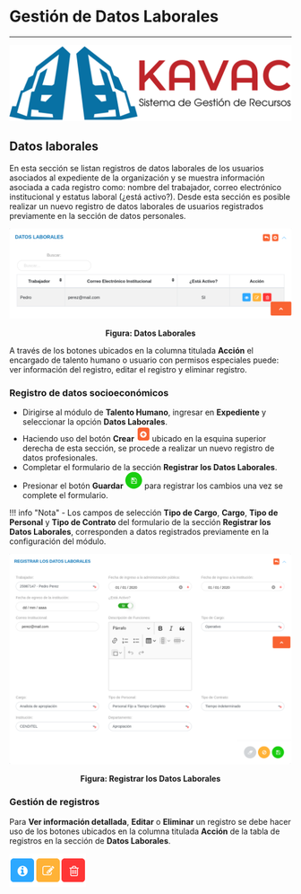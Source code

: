 # Gestión de Datos Laborales
****************************

![Screenshot](../img/logokavac.png#imagen)

## Datos laborales

En esta sección se listan registros de datos laborales de los usuarios asociados al expediente de la organización y se muestra información asociada a cada registro como: nombre del trabajador, correo electrónico institucional y estatus laboral (¿está activo?).   Desde esta sección es posible realizar un nuevo registro de datos laborales de usuarios registrados previamente en la sección de datos personales.

![Screenshot](../img/image52.png)<div style="text-align: center;font-weight: bold">Figura: Datos Laborales</div> 

A través de los botones ubicados en la columna titulada **Acción** el encargado de talento humano o usuario con permisos especiales puede: ver información del registro, editar el registro y eliminar registro.

### Registro de datos socioeconómicos

-   Dirigirse al módulo de **Talento Humano**, ingresar en **Expediente** y seleccionar la opción **Datos Laborales**.
-   Haciendo uso del botón **Crear** ![Screenshot](../img/create.png) ubicado en la esquina superior derecha de esta sección, se procede a realizar un nuevo registro de datos profesionales.
-   Completar el formulario de la sección **Registrar los Datos Laborales**.
-   Presionar el botón **Guardar** ![Screenshot](../img/save.png#imagen) para registrar los cambios una vez se complete el formulario.

!!! info "Nota"
    -  Los campos de selección **Tipo de Cargo**, **Cargo**, **Tipo de Personal** y **Tipo de Contrato** del formulario de la sección **Registrar los Datos Laborales**, corresponden a datos registrados previamente en la configuración del módulo. 
        
    
![Screenshot](../img/image51.png)<div style="text-align: center;font-weight: bold">Figura: Registrar los Datos Laborales</div>

### Gestión de registros 

Para **Ver información detallada**, **Editar** o **Eliminar** un registro se debe hacer uso de los botones ubicados en la columna titulada **Acción** de la tabla de registros en la sección de **Datos Laborales**.

![Screenshot](../img/manage.png)